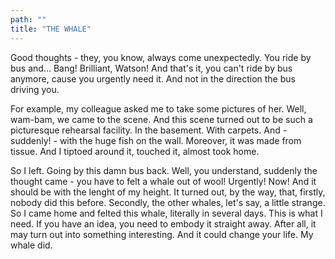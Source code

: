 ```yaml
---
path: ""
title: "THE WHALE"
---
```

Good thoughts - they, you know, always come unexpectedly. You ride by bus and... Bang! Brilliant, Watson! And that's it, you can't ride by bus anymore, cause you urgently need it. And not in the direction the bus driving you. 

For example, my colleague asked me to take some pictures of her. Well, wam-bam,
we came to the scene. And this scene turned out to be such a picturesque rehearsal facility. In the basement. With
carpets. And - suddenly! - with the huge fish on the wall. Moreover, it was made from
tissue. And I tiptoed around it, touched it, almost took home.

So I left. Going by this damn bus back. Well, you understand,
suddenly the thought came - you have to felt a whale out of wool! Urgently! Now! And it should be with the lenght of my height. It turned out, by the way, that, firstly, nobody did this before.
Secondly, the other whales, let's say, a little strange. So I came
home and felted this whale, literally in several days.
This is what I need. If you have an idea, you need to embody it straight away.
After all, it may turn out into something interesting. And it could change your life. My whale did. 
